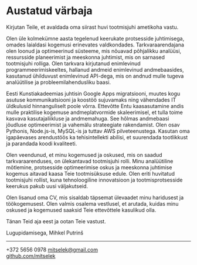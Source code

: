 # Austatud värbaja

Kirjutan Teile, et avaldada oma siirast huvi tootmisjuhi ametikoha vastu.

Olen üle kolmekümne aasta tegelenud keerukate protsesside juhtimisega, omades laialdasi kogemusi erinevates valdkondades. Tarkvaraarendajana olen loonud ja optimeerinud süsteeme, mis nõuavad põhjalikku analüüsi, ressursside planeerimist ja meeskonna juhtimist, mis on sarnased tootmisjuhi rolliga. Olen tarkvara kirjutanud enimlevinud programmeerimiskeeltes, hallanud andmeid enimlevinud andmebaasides, kasutanud ühilduvust enimlevinud API-dega, mis on andnud mulle tugeva analüütilise ja probleemilahendusliku baasi.

Eesti Kunstiakadeemias juhtisin Google Apps migratsiooni, muutes kogu asutuse kommunikatsiooni ja koostöö sujuvamaks ning vähendades IT üldkulusid hinnanguliselt poole võrra. Ettevõtte Entu kaasasutamine andis mulle praktilise kogemuse andmeplatvormide skaleerimisel, et tulla toime kasvava kasutajaliikluse ja andmemahuga. See hõlmas andmebaasi jõudluse optimeerimist ja vahemälu strateegiate rakendamist. Olen osav Pythonis, Node.js-is, MySQL-is ja tuttav AWS pilveteenustega. Kasutan oma igapäevases arendustöös ka tehisintellekti abilisi, et suurendada tootlikkust ja parandada koodi kvaliteeti.

Olen veendunud, et minu kogemused ja oskused, mis on saadud tarkvaraarenduses, on ülekantavad tootmisjuhi rolli. Minu analüütiline mõtlemine, protsesside optimeerimise oskus ja meeskonna juhtimise kogemus aitavad kaasa Teie tootmisüksuse edule. Olen eriti huvitatud tootmisjuhi rollist, kuna tehnoloogiline innovatsioon ja tootmisprotsesside keerukus pakub uusi väljakutseid.

Olen lisanud oma CV, mis sisaldab täpsemat ülevaadet minu haridusest ja töökogemusest. Olen valmis osalema vestlusel, et arutada, kuidas minu oskused ja kogemused saaksid Teie ettevõttele kasulikud olla.

Tänan Teid aja eest ja ootan Teie vastust.

Lugupidamisega,
Mihkel Putrinš

---

+372 5656 0978
[mitselek@gmail.com](mailto:mitselek@gmail.com)  
[github.com/mitselek](https://github.com/mitselek)
